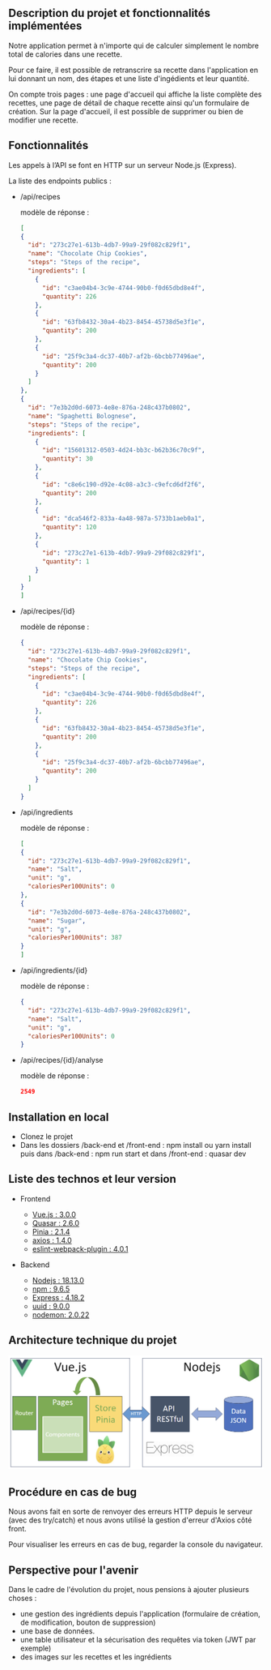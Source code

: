 ## Description du projet et fonctionnalités implémentées

Notre application permet à n'importe qui de calculer simplement le nombre total de calories dans une recette.

Pour ce faire, il est possible de retranscrire sa recette dans l'application en lui donnant un nom, des étapes et une
liste d'ingédients et leur quantité.

On compte trois pages : une page d'accueil qui affiche la liste complète des recettes, une page de détail de chaque
recette ainsi qu'un formulaire de création.
Sur la page d'accueil, il est possible de supprimer ou bien de modifier une recette.

## Fonctionnalités

Les appels à l’API se font en HTTP sur un serveur Node.js (Express).

La liste des endpoints publics :

- /api/recipes

  modèle de réponse :

  ```JSON
  [
  {
    "id": "273c27e1-613b-4db7-99a9-29f082c829f1",
    "name": "Chocolate Chip Cookies",
    "steps": "Steps of the recipe",
    "ingredients": [
      {
        "id": "c3ae04b4-3c9e-4744-90b0-f0d65dbd8e4f",
        "quantity": 226
      },
      {
        "id": "63fb8432-30a4-4b23-8454-45738d5e3f1e",
        "quantity": 200
      },
      {
        "id": "25f9c3a4-dc37-40b7-af2b-6bcbb77496ae",
        "quantity": 200
      }
    ]
  },
  {
    "id": "7e3b2d0d-6073-4e8e-876a-248c437b0802",
    "name": "Spaghetti Bolognese",
    "steps": "Steps of the recipe",
    "ingredients": [
      {
        "id": "15601312-0503-4d24-bb3c-b62b36c70c9f",
        "quantity": 30
      },
      {
        "id": "c8e6c190-d92e-4c08-a3c3-c9efcd6df2f6",
        "quantity": 200
      },
      {
        "id": "dca546f2-833a-4a48-987a-5733b1aeb0a1",
        "quantity": 120
      },
      {
        "id": "273c27e1-613b-4db7-99a9-29f082c829f1",
        "quantity": 1
      }
    ]
  }
  ]
  ```
- /api/recipes/{id}

  modèle de réponse :

  ```JSON
  {
    "id": "273c27e1-613b-4db7-99a9-29f082c829f1",
    "name": "Chocolate Chip Cookies",
    "steps": "Steps of the recipe",
    "ingredients": [
      {
        "id": "c3ae04b4-3c9e-4744-90b0-f0d65dbd8e4f",
        "quantity": 226
      },
      {
        "id": "63fb8432-30a4-4b23-8454-45738d5e3f1e",
        "quantity": 200
      },
      {
        "id": "25f9c3a4-dc37-40b7-af2b-6bcbb77496ae",
        "quantity": 200
      }
    ]
  }
  ```
- /api/ingredients

  modèle de réponse :

  ```JSON
  [
  {
    "id": "273c27e1-613b-4db7-99a9-29f082c829f1",
    "name": "Salt",
    "unit": "g",
    "caloriesPer100Units": 0
  },
  {
    "id": "7e3b2d0d-6073-4e8e-876a-248c437b0802",
    "name": "Sugar",
    "unit": "g",
    "caloriesPer100Units": 387
  }
  ]
  ```
- /api/ingredients/{id}

  modèle de réponse :

  ```JSON
  {
    "id": "273c27e1-613b-4db7-99a9-29f082c829f1",
    "name": "Salt",
    "unit": "g",
    "caloriesPer100Units": 0
  }
  ```

- /api/recipes/{id}/analyse

  modèle de réponse :

  ```JSON
  2549
  ```

## Installation en local
- Clonez le projet
- Dans les dossiers /back-end et /front-end : npm install ou yarn install puis dans /back-end : npm run start et dans /front-end : quasar dev

## Liste des technos et leur version

- Frontend
    - [Vue.js : 3.0.0](https://vuejs.org/)
    - [Quasar : 2.6.0](https://quasar.dev/)
    - [Pinia : 2.1.4](https://pinia.vuejs.org/)
    - [axios : 1.4.0](https://www.npmjs.com/package/axios)
    - [eslint-webpack-plugin : 4.0.1](https://www.npmjs.com/package/eslint-webpack-plugin)


- Backend
    - [Nodejs : 18.13.0](https://nodejs.org/en)
    - [npm : 9.6.5](https://www.npmjs.com/)
    - [Express : 4.18.2](https://expressjs.com/)
    - [uuid : 9.0.0](https://www.npmjs.com/package/uuid)
    - [nodemon: 2.0.22](https://www.npmjs.com/package/nodemon)

## Architecture technique du projet

![Architecture schema](architecture.png)

## Procédure en cas de bug

Nous avons fait en sorte de renvoyer des erreurs HTTP depuis le serveur (avec des try/catch) et nous avons utilisé la gestion d'erreur d'Axios côté front.

Pour visualiser les erreurs en cas de bug, regarder la console du navigateur.

## Perspective pour l'avenir

Dans le cadre de l'évolution du projet, nous pensions à ajouter plusieurs choses :

- une gestion des ingrédients depuis l'application (formulaire de création, de modification, bouton de suppression)
- une base de données.
- une table utilisateur et la sécurisation des requêtes via token (JWT par exemple)
- des images sur les recettes et les ingrédients